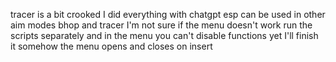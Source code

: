 tracer is a bit crooked I did everything with chatgpt esp can be used in other aim modes bhop and tracer I'm not sure if the menu doesn't work run the scripts separately and in the menu you can't disable functions yet I'll finish it somehow the menu opens and closes on insert
